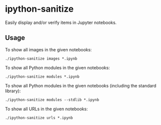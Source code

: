 ipython-sanitize
================

Easily display and/or verify items in Jupyter notebooks.

## Usage

To show all images in the given notebooks:

    ./ipython-sanitize images *.ipynb

To show all Python modules in the given notebooks:

    ./ipython-sanitize modules *.ipynb

To show all Python modules in the given notebooks (including the standard library):

    ./ipython-sanitize modules --stdlib *.ipynb

To show all URLs in the given notebooks:

    ./ipython-sanitize urls *.ipynb
